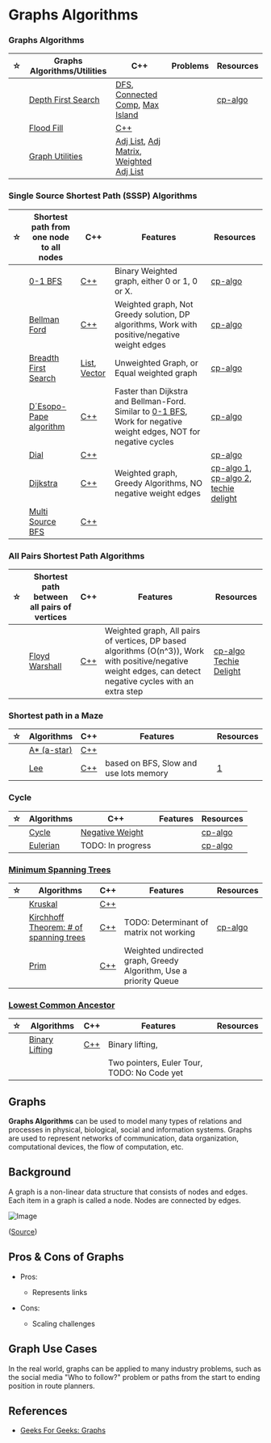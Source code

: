 # Graphs Algorithms

### Graphs Algorithms

| ☆   | Graphs Algorithms/Utilities                          | C++                                                                                                                                                                                        | Problems | Resources                                                              |
| --- | ---------------------------------------------------- | ------------------------------------------------------------------------------------------------------------------------------------------------------------------------------------------ | -------- | ---------------------------------------------------------------------- |
|     | [Depth First Search](./depth-first-search/README.md) | [DFS](./depth-first-search/dfs.cpp), [Connected Comp](./depth-first-search/connected-components.cpp), [Max Island](./depth-first-search/max-island-size.cpp)                               |          | [cp-algo](https://cp-algorithms.web.app/graph/depth-first-search.html) |
|     | [Flood Fill](./flood-fill/README.md)                 | [C++](./flood-fill/flood-fill.cpp)                                                                                                                                                         |          |                                                                        |
|     | [Graph Utilities](./graph-utilities/README.md)       | [Adj List](./graph-utilities/adjacency-list.cpp), [Adj Matrix](./graph-utilities/adjacency-matrix.cpp), [Weighted Adj List](algorithms/graphs/graph-utilities/weighted-adjacency-list.cpp) |          |                                                                        |

### Single Source Shortest Path (SSSP) Algorithms

| ☆   | Shortest path from one node to all nodes                 | C++                                                                                          | Features                                                                                                                                         | Resources                                                                                                                                                                                                                                |
| --- | -------------------------------------------------------- | -------------------------------------------------------------------------------------------- | ------------------------------------------------------------------------------------------------------------------------------------------------ | ---------------------------------------------------------------------------------------------------------------------------------------------------------------------------------------------------------------------------------------- |
|     | [0-1 BFS](./0-1-bfs-binary/README.md)                    | [C++](./0-1-bfs-binary/bfs-binary.cpp)                                                       | Binary Weighted graph, either 0 or 1, 0 or X.                                                                                                    | [cp-algo](https://cp-algorithms.web.app/graph/01_bfs.html)                                                                                                                                                                               |
|     | [Bellman Ford](./bellman-ford/README.md)                 | [C++](./bellman-ford/bellman-ford.cpp)                                                       | Weighted graph, Not Greedy solution, DP algorithms, Work with positive/negative weight edges                                                     | [cp-algo](https://cp-algorithms.web.app/graph/bellman_ford.html)                                                                                                                                                                         |
|     | [Breadth First Search](./breadth-first-search/README.md) | [List](./breadth-first-search/bfs-list.cpp), [Vector](./breadth-first-search/bfs-vector.cpp) | Unweighted Graph, or Equal weighted graph                                                                                                        | [cp-algo](https://cp-algorithms.web.app/graph/breadth-first-search.html)                                                                                                                                                                 |
|     | [D´Esopo-Pape algorithm](./desopo-pape/README.md)        | [C++](./desopo-pape/desopo-pape.cpp)                                                         | Faster than Dijkstra and Bellman-Ford. Similar to [0-1 BFS](./0-1-bfs-binary/README.md), Work for negative weight edges, NOT for negative cycles | [cp-algo](https://cp-algorithms.web.app/graph/desopo_pape.html)                                                                                                                                                                          |
|     | [Dial](./dial/README.md)                                 | [C++](./dial/dial.cpp)                                                                       |                                                                                                                                                  | [cp-algo](https://cp-algorithms.web.app/graph/01_bfs.html)                                                                                                                                                                               |
|     | [Dijkstra](./dijkstra/README.md)                         | [C++](./dijkstra/dijkstra.cpp)                                                               | Weighted graph, Greedy Algorithms, NO negative weight edges                                                                                      | [cp-algo 1](https://cp-algorithms.web.app/graph/dijkstra.html), [cp-algo 2](https://cp-algorithms.web.app/graph/dijkstra_sparse.html), [techie delight](https://www.techiedelight.com/single-source-shortest-paths-dijkstras-algorithm/) |
|     | [Multi Source BFS](./multi-source-bfs/README.md)         | [C++](./multi-source-bfs/multi-source-bfs.cpp)                                               |                                                                                                                                                  |                                                                                                                                                                                                                                          |

### All Pairs Shortest Path Algorithms

| ☆   | Shortest path between all pairs of vertices            | C++                                                            | Features                                                                                                                                                     | Resources                                                                                                                                                                                |
| --- | ------------------------------------------------------ | -------------------------------------------------------------- | ------------------------------------------------------------------------------------------------------------------------------------------------------------ | ---------------------------------------------------------------------------------------------------------------------------------------------------------------------------------------- |
|     | [Floyd Warshall](./floyd-warshall-algorithm/README.md) | [C++](./floyd-warshall-algorithm/floyd-warshall-algorithm.cpp) | Weighted graph, All pairs of vertices, DP based algorithms (O(n^3)), Work with positive/negative weight edges, can detect negative cycles with an extra step | [cp-algo](https://cp-algorithms.web.app/graph/all-pair-shortest-path-floyd-warshall.html) [Techie Delight](https://www.techiedelight.com/pairs-shortest-paths-floyd-warshall-algorithm/) |

### Shortest path in a Maze

| ☆   | Algorithms                                   | C++                                            | Features                               | Resources                                                                 |
| --- | -------------------------------------------- | ---------------------------------------------- | -------------------------------------- | ------------------------------------------------------------------------- |
|     | [A\* (a-star)](./a-star-algorithm/README.md) | [C++](./a-star-algorithm/a-star-algorithm.cpp) |                                        |                                                                           |
|     | [Lee](./lee/README.md)                       | [C++](./lee/README.md/lee/README.md.cpp)       | based on BFS, Slow and use lots memory | [1](https://www.techiedelight.com/lee-algorithm-shortest-path-in-a-maze/) |

### Cycle

| ☆   | Algorithms                       | C++                                            | Features | Resources                                                                           |
| --- | -------------------------------- | ---------------------------------------------- | -------- | ----------------------------------------------------------------------------------- |
|     | [Cycle](./cycle/README.md)       | [Negative Weight](./cycle/negative-weight.cpp) |          | [cp-algo](https://cp-algorithms.web.app/graph/finding-negative-cycle-in-graph.html) |
|     | [Eulerian](./eulerian/README.md) | TODO: In progress                              |          | [cp-algo](https://cp-algorithms.web.app/graph/euler_path.html)                      |

### [Minimum Spanning Trees](./spanning-trees/README.md)

| ☆   | Algorithms                                                                                    | C++                                                                                   | Features                                                          | Resources                                                             |
| --- | --------------------------------------------------------------------------------------------- | ------------------------------------------------------------------------------------- | ----------------------------------------------------------------- | --------------------------------------------------------------------- |
|     | [Kruskal](./spanning-trees/kruskal-algorithm/README.md)                                       | [C++](./spanning-trees/kruskal-algorithm/kruskal.cpp)                                 |                                                                   |                                                                       |
|     | [Kirchhoff Theorem: # of spanning trees](./spanning-trees/number-of-spanning-trees/README.md) | [C++](./spanning-trees/number-of-spanning-trees/spanning-tree-not-complete-graph.cpp) | TODO: Determinant of matrix not working                           | [cp-algo](https://cp-algorithms.web.app/graph/kirchhoff-theorem.html) |
|     | [Prim](./spanning-trees/prim-algorithm/README.md)                                             | [C++](./spanning-trees/prim-algorithm/prim.cpp)                                       | Weighted undirected graph, Greedy Algorithm, Use a priority Queue |                                                                       |

### [Lowest Common Ancestor](https://www.youtube.com/watch?v=X5pp8L_lypw)

| ☆   | Algorithms                                       | C++                                                | Features                                    | Resources |
| --- | ------------------------------------------------ | -------------------------------------------------- | ------------------------------------------- | --------- |
|     | [Binary Lifting](./lca/binary-lifting/README.md) | [C++](./lca/binary-lifting/lca-binary-lifting.cpp) | Binary lifting,                             |           |
|     |                                                  |                                                    | Two pointers, Euler Tour, TODO: No Code yet |           |

## Graphs

**Graphs Algorithms** can be used to model many types of relations and processes in physical, biological, social and information systems. Graphs are used to represent networks of communication, data organization, computational devices, the flow of computation, etc.

## Background

A graph is a non-linear data structure that consists of nodes and edges. Each item in a graph is called a node. Nodes are connected by edges.

![Image](https://www.geeksforgeeks.org/wp-content/uploads/undirectedgraph.png)

([Source](https://www.geeksforgeeks.org/graph-data-structure-and-algorithms/))

## Pros & Cons of Graphs

-   Pros:

    -   Represents links

-   Cons:

    -   Scaling challenges

## Graph Use Cases

In the real world, graphs can be applied to many industry problems, such as the social media "Who to follow?" problem or paths from the start to ending position in route planners.

## References

-   [Geeks For Geeks: Graphs](https://www.geeksforgeeks.org/graph-data-structure-and-algorithms/)
